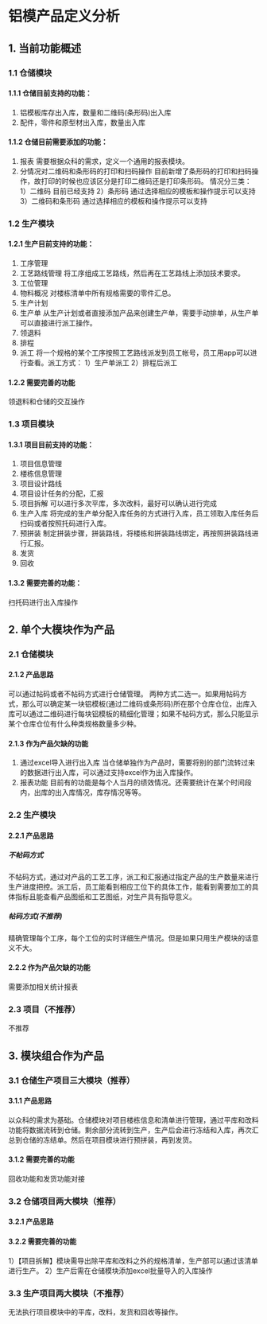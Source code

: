 # 铝模产品定义分析
## 1. 当前功能概述
### 1.1 仓储模块
#### 1.1.1 仓储目前支持的功能：
1. 铝模板库存出入库，数量和二维码(条形码)出入库
2. 配件，零件和原型材出入库，数量出入库
#### 1.1.2 仓储目前需要添加的功能：
1. 报表
需要根据众科的需求，定义一个通用的报表模块。
2. 分情况对二维码和条形码的打印和扫码操作
目前新增了条形码的打印和扫码操作，故打印的时候也应该区分是打印二维码还是打印条形码。
情况分三类：
1）二维码
目前已经支持
2）条形码
通过选择相应的模板和操作提示可以支持
3）二维码和条形码
通过选择相应的模板和操作提示可以支持

### 1.2 生产模块
#### 1.2.1 生产目前支持的功能：
1. 工序管理
2. 工艺路线管理
将工序组成工艺路线，然后再在工艺路线上添加技术要求。
3. 工位管理
4. 物料概况
对楼栋清单中所有规格需要的零件汇总。
5. 生产计划
6. 生产单
从生产计划或者直接添加产品来创建生产单，需要手动排单，从生产单可以直接进行派工操作。
7. 领退料
8. 排程
9. 派工
将一个规格的某个工序按照工艺路线派发到员工帐号，员工用app可以进行查看。派工方式：
1）生产单派工
2）排程后派工
#### 1.2.2 需要完善的功能
 领退料和仓储的交互操作

### 1.3 项目模块
#### 1.3.1 项目目前支持的功能：
1. 项目信息管理
2. 楼栋信息管理
3. 项目设计路线
4. 项目设计任务的分配，汇报
5. 项目拆解
可以进行多次平库，多次改料，最好可以确认进行完成
6. 生产入库
将完成的生产单分配入库任务的方式进行入库，员工领取入库任务后扫码或者按照托码进行入库。
7. 预拼装
制定拼装步骤，拼装路线，将楼栋和拼装路线绑定，再按照拼装路线进行汇报。
8. 发货
9. 回收
#### 1.3.2 需要完善的功能：
扫托码进行出入库操作
## 2. 单个大模块作为产品
### 2.1 仓储模块
#### 2.1.2 产品思路
可以通过帖码或者不帖码方式进行仓储管理。
两种方式二选一。如果用帖码方式，那么可以确定某一块铝模板(通过二维码或条形码)所在那个仓库仓位，出库入库可以通过二维码进行每块铝模板的精细化管理；如果不帖码方式，那么只能显示某个仓库仓位有什么种类规格数量多少种。

#### 2.1.3 作为产品欠缺的功能
1. 通过excel导入进行出入库
当仓储单独作为产品时，需要将别的部门流转过来的数据进行出入库，可以通过支持excel作为出入库操作。
2. 报表功能
目前有的功能是每个人当月的绩效情况。还需要统计在某个时间段内，出库的出入库情况，库存情况等等。
### 2.2 生产模块
#### 2.2.1 产品思路
##### 不帖码方式
不帖码方式，通过对产品的工艺工序，派工和汇报通过指定产品的生产数量来进行生产进度把控。派工后，员工能看到相应工位下的具体工作，能看到需要加工的具体指标且能查看产品图纸和工艺图纸，对生产具有指导意义。
##### 帖码方式(不推荐)
精确管理每个工序，每个工位的实时详细生产情况。但是如果只用生产模块的话意义不大。
#### 2.2.2 作为产品欠缺的功能
需要添加相关统计报表
### 2.3 项目（不推荐）
不推荐
## 3. 模块组合作为产品
### 3.1 仓储生产项目三大模块（推荐）
#### 3.1.1 产品思路
以众科的需求为基础。仓储模块对项目楼栋信息和清单进行管理，通过平库和改料功能将数据流转到仓储。剩余部分流转到生产，生产后会进行冻结和入库，再次汇总到仓储的冻结单。然后在项目模块进行预拼装，再到发货。
#### 3.1.2 需要完善的功能
回收功能和发货功能对接
### 3.2 仓储项目两大模块（推荐）
#### 3.2.1 产品思路
#### 3.2.2 需要完善的功能
1）【项目拆解】模块需导出除平库和改料之外的规格清单，生产部可以通过该清单进行生产。
2）生产后需在仓储模块添加excel批量导入的入库操作
### 3.3 生产项目两大模块（不推荐）
无法执行项目模块中的平库，改料，发货和回收等操作。
